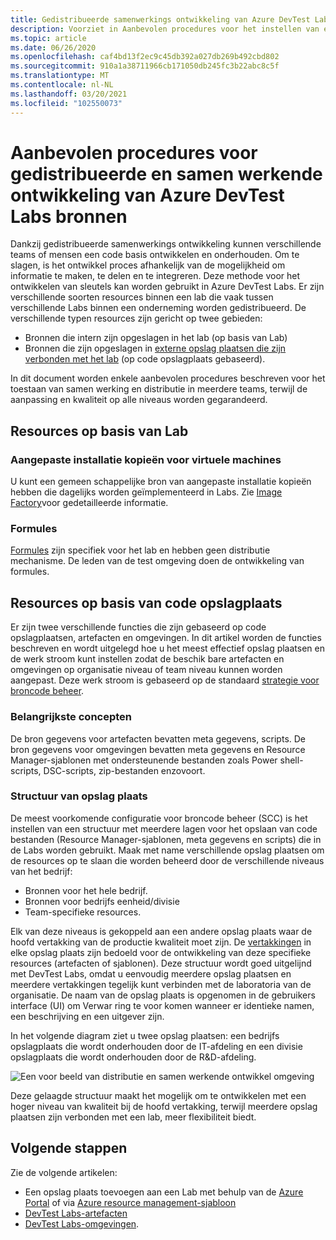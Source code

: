 ```yaml
---
title: Gedistribueerde samenwerkings ontwikkeling van Azure DevTest Labs resources
description: Voorziet in Aanbevolen procedures voor het instellen van een gedistribueerde en samenwerkings omgeving voor het ontwikkelen van DevTest Labs-resources.
ms.topic: article
ms.date: 06/26/2020
ms.openlocfilehash: caf4bd13f2ec9c45db392a027db269b492cbd802
ms.sourcegitcommit: 910a1a38711966cb171050db245fc3b22abc8c5f
ms.translationtype: MT
ms.contentlocale: nl-NL
ms.lasthandoff: 03/20/2021
ms.locfileid: "102550073"
---
```

# <a name="best-practices-for-distributed-and-collaborative-development-of-azure-devtest-labs-resources"></a>Aanbevolen procedures voor gedistribueerde en samen werkende ontwikkeling van Azure DevTest Labs bronnen
Dankzij gedistribueerde samenwerkings ontwikkeling kunnen verschillende teams of mensen een code basis ontwikkelen en onderhouden. Om te slagen, is het ontwikkel proces afhankelijk van de mogelijkheid om informatie te maken, te delen en te integreren. Deze methode voor het ontwikkelen van sleutels kan worden gebruikt in Azure DevTest Labs. Er zijn verschillende soorten resources binnen een lab die vaak tussen verschillende Labs binnen een onderneming worden gedistribueerd. De verschillende typen resources zijn gericht op twee gebieden:

- Bronnen die intern zijn opgeslagen in het lab (op basis van Lab)
- Bronnen die zijn opgeslagen in [externe opslag plaatsen die zijn verbonden met het lab](devtest-lab-add-artifact-repo.md) (op code opslagplaats gebaseerd). 

In dit document worden enkele aanbevolen procedures beschreven voor het toestaan van samen werking en distributie in meerdere teams, terwijl de aanpassing en kwaliteit op alle niveaus worden gegarandeerd.

## <a name="lab-based-resources"></a>Resources op basis van Lab

### <a name="custom-virtual-machine-images"></a>Aangepaste installatie kopieën voor virtuele machines
U kunt een gemeen schappelijke bron van aangepaste installatie kopieën hebben die dagelijks worden geïmplementeerd in Labs. Zie [Image Factory](image-factory-create.md)voor gedetailleerde informatie.    

### <a name="formulas"></a>Formules
[Formules](devtest-lab-manage-formulas.md) zijn specifiek voor het lab en hebben geen distributie mechanisme. De leden van de test omgeving doen de ontwikkeling van formules. 

## <a name="code-repository-based-resources"></a>Resources op basis van code opslagplaats
Er zijn twee verschillende functies die zijn gebaseerd op code opslagplaatsen, artefacten en omgevingen. In dit artikel worden de functies beschreven en wordt uitgelegd hoe u het meest effectief opslag plaatsen en de werk stroom kunt instellen zodat de beschik bare artefacten en omgevingen op organisatie niveau of team niveau kunnen worden aangepast.  Deze werk stroom is gebaseerd op de standaard [strategie voor broncode beheer](/azure/devops/repos/tfvc/branching-strategies-with-tfvc). 

### <a name="key-concepts"></a>Belangrijkste concepten
De bron gegevens voor artefacten bevatten meta gegevens, scripts. De bron gegevens voor omgevingen bevatten meta gegevens en Resource Manager-sjablonen met ondersteunende bestanden zoals Power shell-scripts, DSC-scripts, zip-bestanden enzovoort.  

### <a name="repository-structure"></a>Structuur van opslag plaats  
De meest voorkomende configuratie voor broncode beheer (SCC) is het instellen van een structuur met meerdere lagen voor het opslaan van code bestanden (Resource Manager-sjablonen, meta gegevens en scripts) die in de Labs worden gebruikt. Maak met name verschillende opslag plaatsen om de resources op te slaan die worden beheerd door de verschillende niveaus van het bedrijf:   

- Bronnen voor het hele bedrijf.
- Bronnen voor bedrijfs eenheid/divisie
- Team-specifieke resources.

Elk van deze niveaus is gekoppeld aan een andere opslag plaats waar de hoofd vertakking van de productie kwaliteit moet zijn. De [vertakkingen](/azure/devops/repos/git/git-branching-guidance) in elke opslag plaats zijn bedoeld voor de ontwikkeling van deze specifieke resources (artefacten of sjablonen). Deze structuur wordt goed uitgelijnd met DevTest Labs, omdat u eenvoudig meerdere opslag plaatsen en meerdere vertakkingen tegelijk kunt verbinden met de laboratoria van de organisatie. De naam van de opslag plaats is opgenomen in de gebruikers interface (UI) om Verwar ring te voor komen wanneer er identieke namen, een beschrijving en een uitgever zijn.
     
In het volgende diagram ziet u twee opslag plaatsen: een bedrijfs opslagplaats die wordt onderhouden door de IT-afdeling en een divisie opslagplaats die wordt onderhouden door de R&D-afdeling.

![Een voor beeld van distributie en samen werkende ontwikkel omgeving](./media/best-practices-distributive-collaborative-dev-env/distributive-collaborative-dev-env.png)
   
Deze gelaagde structuur maakt het mogelijk om te ontwikkelen met een hoger niveau van kwaliteit bij de hoofd vertakking, terwijl meerdere opslag plaatsen zijn verbonden met een lab, meer flexibiliteit biedt.

## <a name="next-steps"></a>Volgende stappen    
Zie de volgende artikelen:

- Een opslag plaats toevoegen aan een Lab met behulp van de [Azure Portal](devtest-lab-add-artifact-repo.md) of via [Azure resource management-sjabloon](add-artifact-repository.md)
- [DevTest Labs-artefacten](devtest-lab-artifact-author.md)
- [DevTest Labs-omgevingen](devtest-lab-create-environment-from-arm.md).
